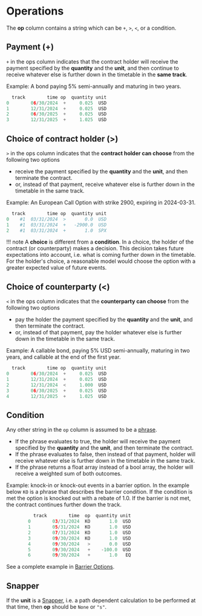 # Operations

The **op** column contains a string which can be `+`, `>`, `<`, or a condition.

## Payment (+)

`+` in the ops column indicates that the contract holder will receive
the payment specified by the **quantity** and the **unit**,
and then continue to receive whatever else is further down in the timetable
in the **same track**.

Example: A bond paying 5% semi-annually and maturing in two years. 

```python
  track        time op  quantity unit
0        06/30/2024  +     0.025  USD
1        12/31/2024  +     0.025  USD
2        06/30/2025  +     0.025  USD
3        12/31/2025  +     1.025  USD
```


## Choice of contract holder (>)

`>` in the ops column indicates that the **contract holder can choose** from the following two options

- receive the payment specified by the **quantity** and the **unit**, and then terminate the contract.
- or, instead of that payment, receive whatever else is further down in the timetable in the same track.

Example: An European Call Option with strike 2900, expiring in 2024-03-31.

```python
  track        time op  quantity unit
0    #1  03/31/2024  >       0.0  USD
1    #1  03/31/2024  +   -2900.0  USD
2    #1  03/31/2024  +       1.0  SPX
```


!!! note
    A **choice** is different from a **condition**. In a choice, the holder of the contract (or counterparty)
    makes a decision. This decision takes future expectations into account, i.e. what is coming further down in the timetable.
    For the holder's choice, a reasonable model would choose the option with a greater expected value of future events.

## Choice of counterparty (<)

`<` in the ops column indicates that the **counterparty can choose** from the following two options

- pay the holder the payment specified by the **quantity** and the **unit**, and then terminate the contract.
- or, instead of that payment, pay the holder whatever else is further down in the timetable in the same track.

Example: A callable bond, paying 5% USD semi-annually, maturing in two years, and callable at the end of the first year.

```python
  track        time op  quantity unit
0        06/30/2024  +     0.025  USD
1        12/31/2024  +     0.025  USD
2        12/31/2024  <     1.000  USD
3        06/30/2025  +     0.025  USD
4        12/31/2025  +     1.025  USD
```


## Condition

Any other string in the `op` column is assumed to be a [phrase](phrase.md).

 - If the phrase evaluates to true, the holder will receive the payment specified by the **quantity** and the **unit**, and then terminate the contract.
 - If the phrase evaluates to false, then instead of that payment, holder will receive whatever else is further down in the timetable in the same track.
 - If the phrase returns a float array instead of a bool array, the holder will receive a weighted sum of both outcomes.

Example: knock-in or knock-out events in a barrier option. In the example below `KO` is a phrase that describes the barrier condition. If the condition is met
the option is knocked out with a rebate of 1.0. If the barrier is not met, the contract continues further down the track.

```python
          track        time  op  quantity unit
        0        03/31/2024  KO       1.0  USD
        1        05/31/2024  KO       1.0  USD
        2        07/31/2024  KO       1.0  USD
        3        09/30/2024  KO       1.0  USD
        4        09/30/2024   >       0.0  USD
        5        09/30/2024   +    -100.0  USD
        6        09/30/2024   +       1.0   EQ
```

See a complete example in [Barrier Options](../examples/equity_barrier.md).

## Snapper

If the **unit** is a [Snapper](snapper.md), i.e. a path dependent calculation to be performed at that time, then **op** should be `None` or `"s"`.
